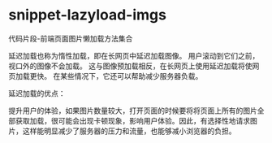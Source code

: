 # snippet-lazyload-imgs
代码片段-前端页面图片懒加载方法集合

延迟加载也称为惰性加载，即在长网页中延迟加载图像。
用户滚动到它们之前，视口外的图像不会加载。
这与图像预加载相反，在长网页上使用延迟加载将使网页加载更快。
在某些情况下，它还可以帮助减少服务器负载。

延迟加载的优点：

提升用户的体验，如果图片数量较大，打开页面的时候要将将页面上所有的图片全部获取加载，很可能会出现卡顿现象，影响用户体验。因此，有选择性地请求图片，这样能明显减少了服务器的压力和流量，也能够减小浏览器的负担。
